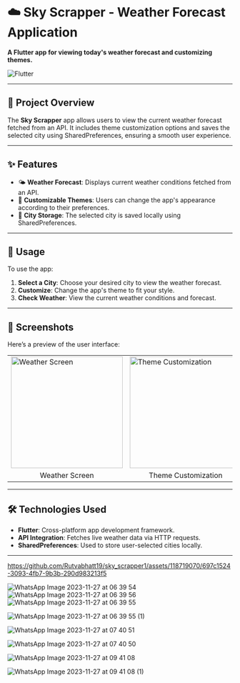 
 <h1>☁️ Sky Scrapper - Weather Forecast Application</h1>

<p><strong>A Flutter app for viewing today's weather forecast and customizing themes.</strong></p>

<img class="badge" src="https://img.shields.io/badge/Flutter-v2.0%2B-blue?style=flat&logo=flutter" alt="Flutter">


<hr>

<h2>🚀 Project Overview</h2>
<p>The <strong>Sky Scrapper</strong> app allows users to view the current weather forecast fetched from an API. It includes theme customization options and saves the selected city using SharedPreferences, ensuring a smooth user experience.</p>

<hr>

<h2>✨ Features</h2>
<ul>
    <li>🌤️ <strong>Weather Forecast</strong>: Displays current weather conditions fetched from an API.</li>
    <li>🎨 <strong>Customizable Themes</strong>: Users can change the app's appearance according to their preferences.</li>
    <li>📍 <strong>City Storage</strong>: The selected city is saved locally using SharedPreferences.</li>
</ul>

<hr>

<h2>🎯 Usage</h2>
<p>To use the app:</p>
<ol>
    <li><strong>Select a City</strong>: Choose your desired city to view the weather forecast.</li>
    <li><strong>Customize</strong>: Change the app's theme to fit your style.</li>
    <li><strong>Check Weather</strong>: View the current weather conditions and forecast.</li>
</ol>

<hr>

<h2>📱 Screenshots</h2>
<p>Here’s a preview of the user interface:</p>

<table>
  <tr>
    <td><img src="(https://github.com/Rutvabhatt19/sky_scrapper1/assets/118719070/c696569b-0676-48b8-bd2a-6d7f17e66a4d" alt="Weather Screen" width="250"></td>
    <td><img src="https://github.com/Rutvabhatt19/sky_scrapper1/assets/118719070/b6f97e80-d980-40a2-986c-a47a7fd4ce5e" alt="Theme Customization" width="250"></td>
    <td><img src="https://github.com/Rutvabhatt19/sky_scrapper1/assets/118719070/ec032a6d-d1ec-4489-aef3-f08c87c76f2e" alt="City Selection" width="250"></td>
  </tr>
  <tr>
    <td align="center">Weather Screen</td>
    <td align="center">Theme Customization</td>
    <td align="center">City Selection</td>
  </tr>
</table>

<hr>

<h2>🛠️ Technologies Used</h2>
<ul>
    <li><strong>Flutter</strong>: Cross-platform app development framework.</li>
    <li><strong>API Integration</strong>: Fetches live weather data via HTTP requests.</li>
    <li><strong>SharedPreferences</strong>: Used to store user-selected cities locally.</li>
</ul>

<hr>



https://github.com/Rutvabhatt19/sky_scrapper1/assets/118719070/697c1524-3093-4fb7-9b3b-290d983213f5



![WhatsApp Image 2023-11-27 at 06 39 54](https://github.com/Rutvabhatt19/SkyScrapper/assets/118719070/0e32fa9b-836d-4f33-9107-0301fe646b2b)
![WhatsApp Image 2023-11-27 at 06 39 56](https://github.com/Rutvabhatt19/SkyScrapper/assets/118719070/b6f97e80-d980-40a2-986c-a47a7fd4ce5e)
![WhatsApp Image 2023-11-27 at 06 39 55](https://github.com/Rutvabhatt19/sky_scrapper1/assets/118719070/ec032a6d-d1ec-4489-aef3-f08c87c76f2e)

![WhatsApp Image 2023-11-27 at 06 39 55 (1)](https://github.com/Rutvabhatt19/sky_scrapper1/assets/118719070/569a12d3-08ac-46de-9073-e14ac5a7b6f2)

![WhatsApp Image 2023-11-27 at 07 40 51](https://github.com/Rutvabhatt19/SkyScrapper/assets/118719070/2238926c-5cf2-4003-ad15-75d6db73faa9)

![WhatsApp Image 2023-11-27 at 07 40 50](https://github.com/Rutvabhatt19/SkyScrapper/assets/118719070/b3bf487c-917f-42ec-ba10-65064bb6eac2)

![WhatsApp Image 2023-11-27 at 09 41 08](https://github.com/Rutvabhatt19/sky_scrapper1/assets/118719070/38dd6807-8d3c-4b84-b964-0d397a33d33b)

![WhatsApp Image 2023-11-27 at 09 41 08 (1)](https://github.com/Rutvabhatt19/sky_scrapper1/assets/118719070/c696569b-0676-48b8-bd2a-6d7f17e66a4d)
